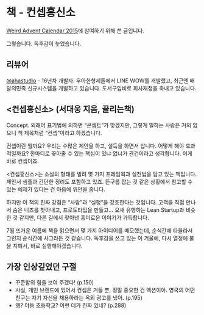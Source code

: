 # 책 - 컨셉흥신소

[Weird Advent Calendar 2015](https://j.mp/1IEFJ77)에 참여하기 위해 쓴 글입니다.

그렇습니다. 독후감이 늦었습니다.

## 리뷰어

[@ahastudio](https://j.mp/1ea27KW) - 16년차 개발자.
우아한형제들에서 LINE WOW를 개발했고, 최근엔 배달의민족 신규시스템을 개발하고 있습니다.
도서구입비로 회사재정을 축내고 있습니다.

## &lt;컨셉흥신소&gt; (서대웅 지음, 끌리는책)

Concept.
외래어 표기법에 의하면 “콘셉트”가 맞겠지만,
그렇게 말하는 사람은 거의 없으니 책 제목처럼 “컨셉”이라고 하겠습니다.

컨셉이란 뭘까요? 우리는 수많은 제안을 하고, 설득을 하면서 삽니다.
어떻게 해야 효과적일까요?
한마디로 꽂아줄 수 있는 핵심이 있냐 없냐가 관건이라고 생각합니다.
이게 바로 컨셉이죠.

&lt;컨셉흥신소&gt;는 소설의 형태를 빌려 몇 가지 프레임웍과 실천법을 담고 있는 책입니다.
제안서 샘플과 간단한 정리도 포함하고 있죠.
뜬구름 잡는 것 같은 상황에서 참고할 수 있는 예제가 있다는 건 마음에 위안을 줍니다.

하지만 이 책의 진짜 강점은 “사람”과 “실행”을 강조한다는 것입니다.
고객을 직접 만나서 숨은 니즈를 찾아내고, 프로토타입을 만들고...
요새 유행하는 Lean Startup과 비슷한 것 같지만,
다른 길에서 찾아낸 흥미로운 이야기가 가득합니다.

7월 뜨거운 여름에 책을 읽으면서 몇 가지 아이디어를 메모했는데,
순식간에 타올라서 그런지 순식간에 사그라든 것 같습니다.
독후감을 쓰고 있는 이 겨울에, 다시 열정에 불을 지펴서, 바로 실행해야겠습니다.

## 가장 인상깊었던 구절

- 꾸준함의 힘을 보여 주겠다! (p.150)
- 사실, 개인 브랜드에 있어서 컨셉은 거들 뿐, 정말 중요한 건 액션이야. 영국의 어떤 친구는 자기 자신을 채용하라는 옥외 광고를 냈어. (p.195)
- 엥? 야동 초등학교? 이런 데가 진짜 있네? (p.288)
